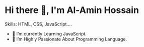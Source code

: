 # Hi there 👋, I'm Al-Amin Hossain

Skills: HTML, CSS, JavaScript....

- 🔭 I’m currently Learning JavaScript. 
- 🌱 I’m Highly Passionate About Programming Language.


